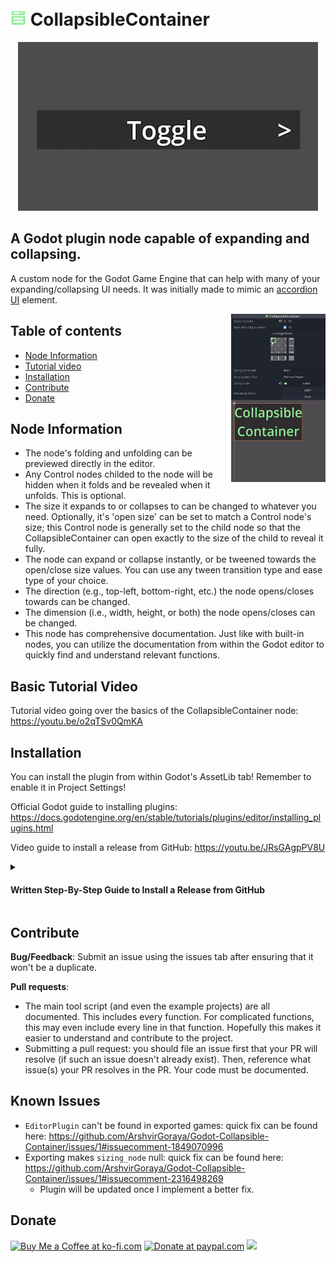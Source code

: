 # <img src="./addons/collapsible_container/collapsible_elements/collapsible_container.svg" alt="drawing" width="25" style="padding-top: 20px;"/> CollapsibleContainer

<p align="center">
  <img src="https://github.com/ArshvirGoraya/Godot-Collapsible-Container/blob/4c06a8b8fbfd5e76a3a326910aea83fd19c517b0/.github/images/CollapsibleContainer_OpeningClosing.gif" alt="OpeningClosing in Game gif" />
</p>

## A Godot plugin node capable of expanding and collapsing.

A custom node for the Godot Game Engine that can help with many of your expanding/collapsing UI needs. It was initially made to mimic an [accordion UI](https://en.wikipedia.org/wiki/Accordion_(GUI)) element.

  <img align="right" width="30%" src="https://github.com/ArshvirGoraya/Godot-Collapsible-Container/blob/1b77718fdc44a5c53ea29ba6f3ffc579769afb19/.github/images/1.0.0%20showcase.gif" alt="OpeningClosing in Editor gif" />
  
  ## Table of contents
* [Node Information](#node-information)
* [Tutorial video](#basic-tutorial-video)
* [Installation](#installation)
* [Contribute](#contribute)
* [Donate](#donate)
<!-- * [Known Issues](#known-issues) -->

## Node Information
* The node's folding and unfolding can be previewed directly in the editor.
* Any Control nodes childed to the node will be hidden when it folds and be revealed when it unfolds. This is optional.
* The size it expands to or collapses to can be changed to whatever you need. Optionally, it's 'open size' can be set to match a Control node's size; this Control node is generally set to the child node so that the CollapsibleContainer can open exactly to the size of the child to reveal it fully.
* The node can expand or collapse instantly, or be tweened towards the open/close size values. You can use any tween transition type and ease type of your choice.
* The direction (e.g., top-left, bottom-right, etc.) the node opens/closes towards can be changed.
* The dimension (i.e., width, height, or both) the node opens/closes can be changed.
* This node has comprehensive documentation. Just like with built-in nodes, you can utilize the documentation from within the Godot editor to quickly find and understand relevant functions.

## Basic Tutorial Video

Tutorial video going over the basics of the CollapsibleContainer node: https://youtu.be/o2qTSv0QmKA
## Installation

You can install the plugin from within Godot's AssetLib tab! Remember to enable it in Project Settings!

Official Godot guide to installing plugins: https://docs.godotengine.org/en/stable/tutorials/plugins/editor/installing_plugins.html

Video guide to install a release from GitHub: https://youtu.be/JRsGAgpPV8U
 
<details close>
  <summary><h4>Written Step-By-Step Guide to Install a Release from GitHub</h4></summary>
  
  1. In the [releases section](https://github.com/ArshvirGoraya/Godot-Collapsible-Container/releases), find the release which corresponds with your Godot version. If a Godot version is not listed, this plugin likely does not work in that Godot version.
  2. Download the .zip file from the release which corresponds with your Godot version.
  3. Open your Godot project.
  4. Create an "addons" folder if it does not already exist in your project's "res://" folder.
  5. Unzip downloaded zip file into that addons folder.
  6. Enable the plugin: Projects -> Project Settings -> Plugins -> Click enable on the CollapsibleContainer plugin.
  7. Done! You can now add the CollapsibleContainer node into your scene tree.
</details>

## Contribute
**Bug/Feedback**: Submit an issue using the issues tab after ensuring that it won't be a duplicate.

**Pull requests**: 
* The main tool script (and even the example projects) are all documented. This includes every function. For complicated functions, this may even include every line in that function. Hopefully this makes it easier to understand and contribute to the project.
* Submitting a pull request: you should file an issue first that your PR will resolve (if such an issue doesn't already exist). Then, reference what issue(s) your PR resolves in the PR. Your code must be documented.

## Known Issues
* `EditorPlugin` can't be found in exported games: quick fix can be found here: https://github.com/ArshvirGoraya/Godot-Collapsible-Container/issues/1#issuecomment-1849070996
* Exporting makes `sizing_node` null: quick fix can be found here: https://github.com/ArshvirGoraya/Godot-Collapsible-Container/issues/1#issuecomment-2316498269
  * Plugin will be updated once I implement a better fix. 

## Donate
<a align="left" href='https://ko-fi.com/Z8Z6NP272' target='_blank'><img height='36' src='https://storage.ko-fi.com/cdn/kofi2.png?v=3' alt='Buy Me a Coffee at ko-fi.com' /></a>
<a href='https://www.paypal.com/donate/?hosted_button_id=6898PNAVV5QRC' target='_blank'><img width='108' src='https://github.com/user-attachments/assets/0b96763f-b586-4abb-9d42-216aab7ccb20' alt='Donate at paypal.com' /></a>
<a href='https://github.com/sponsors/ArshvirGoraya' target='_blank'><img height='30' src='https://github.com/user-attachments/assets/0e5debd6-531b-463a-a67a-e55e85102ddc'/></a>
